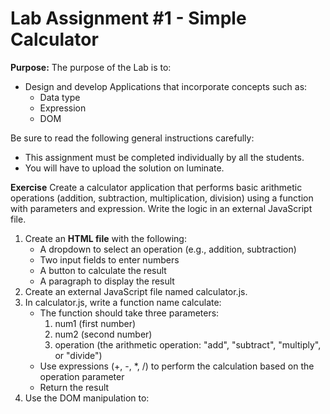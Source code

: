 # Lab Assignment #1 - Simple Calculator

**Purpose:** The purpose of the Lab is to:
  - Design and develop Applications that incorporate concepts such as:
      - Data type
      - Expression
      - DOM

Be sure to read the following general instructions carefully:
  - This assignment must be completed individually by all the students.
  - You will have to upload the solution on luminate.

**Exercise**
Create a calculator application that performs basic arithmetic operations (addition, subtraction, multiplication, division) using a function with parameters and expression. Write the logic in an external JavaScript file.
1. Create an **HTML file** with the following:
   - A dropdown to select an operation (e.g., addition, subtraction)
   - Two input fields to enter numbers
   - A button to calculate the result
   - A paragraph to display the result
2. Create an external JavaScript file named calculator.js.
3. In calculator.js, write a function name calculate:
   - The function should take three parameters:
       1. num1 (first number)
       2. num2 (second number)
       3. operation (the arithmetic operation: "add", "subtract", "multiply", or "divide")
   - Use expressions (+, -, *, /) to perform the calculation based on the operation parameter
   - Return the result
4. Use the DOM manipulation to:
   

